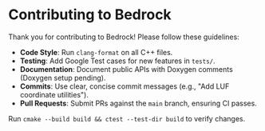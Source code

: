 # Contributing to Bedrock

Thank you for contributing to Bedrock! Please follow these guidelines:

- **Code Style**: Run `clang-format` on all C++ files.
- **Testing**: Add Google Test cases for new features in `tests/`.
- **Documentation**: Document public APIs with Doxygen comments (Doxygen setup pending).
- **Commits**: Use clear, concise commit messages (e.g., "Add LUF coordinate utilities").
- **Pull Requests**: Submit PRs against the `main` branch, ensuring CI passes.

Run `cmake --build build && ctest --test-dir build` to verify changes.
